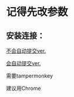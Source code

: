 # 记得先改参数

## 安装连接：

[不会自动提交ver.](https://github.com/SaigyoujiYukon/auto-wjx/raw/master/wjx_no_auto_sub.user.js)

[会自动提交ver.](https://github.com/SaigyoujiYukon/auto-wjx/raw/master/wjx_auto_sub.user.js)

需要tampermonkey

建议用Chrome

